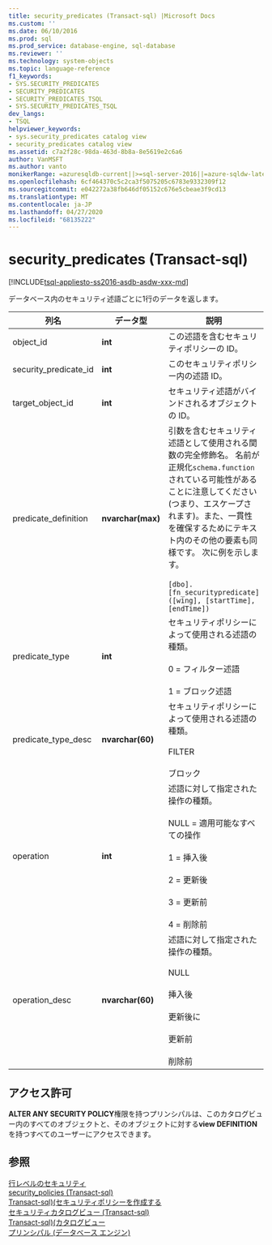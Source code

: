 ```yaml
---
title: security_predicates (Transact-sql) |Microsoft Docs
ms.custom: ''
ms.date: 06/10/2016
ms.prod: sql
ms.prod_service: database-engine, sql-database
ms.reviewer: ''
ms.technology: system-objects
ms.topic: language-reference
f1_keywords:
- SYS.SECURITY_PREDICATES
- SECURITY_PREDICATES
- SECURITY_PREDICATES_TSQL
- SYS.SECURITY_PREDICATES_TSQL
dev_langs:
- TSQL
helpviewer_keywords:
- sys.security_predicates catalog view
- security_predicates catalog view
ms.assetid: c7a2f28c-98da-463d-8b8a-8e5619e2c6a6
author: VanMSFT
ms.author: vanto
monikerRange: =azuresqldb-current||>=sql-server-2016||=azure-sqldw-latest||=sqlallproducts-allversions||>=sql-server-linux-2017||=azuresqldb-mi-current
ms.openlocfilehash: 6cf464370c5c2ca3f5075205c6783e9332309f12
ms.sourcegitcommit: e042272a38fb646df05152c676e5cbeae3f9cd13
ms.translationtype: MT
ms.contentlocale: ja-JP
ms.lasthandoff: 04/27/2020
ms.locfileid: "68135222"
---
```

# <a name="syssecurity_predicates-transact-sql"></a>security_predicates (Transact-sql)
[!INCLUDE[tsql-appliesto-ss2016-asdb-asdw-xxx-md](../../includes/tsql-appliesto-ss2016-asdb-asdw-xxx-md.md)]

  データベース内のセキュリティ述語ごとに1行のデータを返します。  
  
|列名|データ型|説明|  
|-----------------|---------------|-----------------|  
|object_id|**int**|この述語を含むセキュリティポリシーの ID。|  
|security_predicate_id|**int**|このセキュリティポリシー内の述語 ID。|  
|target_object_id|**int**|セキュリティ述語がバインドされるオブジェクトの ID。|  
|predicate_definition|**nvarchar(max)**|引数を含むセキュリティ述語として使用される関数の完全修飾名。 名前が正規化`schema.function`されている可能性があることに注意してください (つまり、エスケープされます)。また、一貫性を確保するためにテキスト内のその他の要素も同様です。 次に例を示します。<br /><br /> `[dbo].[fn_securitypredicate]([wing], [startTime], [endTime])`|  
|predicate_type|**int**|セキュリティポリシーによって使用される述語の種類。<br /><br /> 0 = フィルター述語<br /><br /> 1 = ブロック述語|  
|predicate_type_desc|**nvarchar(60)**|セキュリティポリシーによって使用される述語の種類。<br /><br /> FILTER<br /><br /> ブロック|  
|operation|**int**|述語に対して指定された操作の種類。<br /><br /> NULL = 適用可能なすべての操作<br /><br /> 1 = 挿入後<br /><br /> 2 = 更新後<br /><br /> 3 = 更新前<br /><br /> 4 = 削除前|  
|operation_desc|**nvarchar(60)**|述語に対して指定された操作の種類。<br /><br /> NULL<br /><br /> 挿入後<br /><br /> 更新後に<br /><br /> 更新前<br /><br /> 削除前|  
  
## <a name="permissions"></a>アクセス許可  
 **ALTER ANY SECURITY POLICY**権限を持つプリンシパルは、このカタログビュー内のすべてのオブジェクトと、そのオブジェクトに対する**view DEFINITION**を持つすべてのユーザーにアクセスできます。  
  
## <a name="see-also"></a>参照  
 [行レベルのセキュリティ](../../relational-databases/security/row-level-security.md)   
 [security_policies &#40;Transact-sql&#41;](../../relational-databases/system-catalog-views/sys-security-policies-transact-sql.md)   
 [Transact-sql&#41;&#40;セキュリティポリシーを作成する](../../t-sql/statements/create-security-policy-transact-sql.md)   
 [セキュリティカタログビュー &#40;Transact-sql&#41;](../../relational-databases/system-catalog-views/security-catalog-views-transact-sql.md)   
 [Transact-sql&#41;&#40;カタログビュー](../../relational-databases/system-catalog-views/catalog-views-transact-sql.md)   
 [プリンシパル &#40;データベース エンジン&#41;](../../relational-databases/security/authentication-access/principals-database-engine.md)  
  
  
